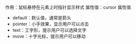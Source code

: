 作用：鼠标悬停在元素上时指针显示样式
属性值：cursor
属性值
- default：默认值，通常是箭头
- pointer：小手效果，显示用户可以点击
- text：工字形，提示用户可以选择文字
- move：十字光标，提示用户可以移动